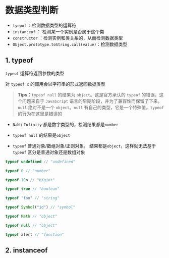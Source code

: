 # 数据类型判断

* `tyepof`  ：检测数据类型的运算符
* `instanceof` ： 检测某一个实例是否属于这个类
* `constructor` ：检测实例和类关系的，从而检测数据类型
* `Object.prototype.toString.call(value)`：检测数据类型



## 1. typeof

`typeof` 运算符返回参数的类型

对 `typeof x` 的调用会以字符串的形式返回数据类型

> **Tips：**`typeof null` 的结果为 `object`。这是官方承认的 `typeof` 的错误，这个问题来自于 `JavaScript` 语言的早期阶段，并为了兼容性而保留了下来。`null` 绝对不是一个 `object`。`null` 有自己的类型，它是一个特殊值。`typeof` 的行为在这里是错误的

* `NaN` / `Infinity` 都是数字类型的，检测结果都是`number`

* `typeof null` 的结果是`object`

* `typeof` 普通对象/数组对象/正则对象， 结果都是`object`，这样就无法基于 `typeof` 区分是普通对象还是数组对象

```js
typeof undefined // "undefined"

typeof 0 // "number"

typeof 10n // "bigint"

typeof true // "boolean"

typeof "foo" // "string"

typeof Symbol("id") // "symbol"

typeof Math // "object"

typeof null // "object" 

typeof alert // "function"
```



## 2. instanceof

